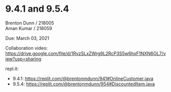 # 9.4.1 and 9.5.4
Brenton Dunn / 218005 <br/>
Aman Kumar / 218059

Due: March 03, 2021

Collaboration video: https://drive.google.com/file/d/1RvzSLxZWrg9L2RcP3S5w6hxF1NXN6OL7/view?usp=sharing

repl.it: 
- 9.4.1: https://replit.com/@brentonmdunn/941#OnlineCustomer.java
- 9.5.4: https://replit.com/@brentonmdunn/954#DiscountedItem.java
